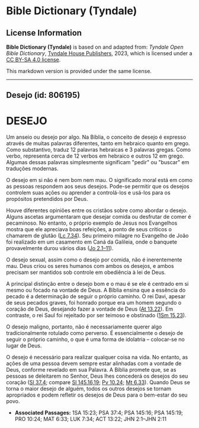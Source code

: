 # Bible Dictionary (Tyndale)

## License Information

**Bible Dictionary (Tyndale)** is based on and adapted from: _Tyndale Open Bible Dictionary_, [Tyndale House Publishers](https://tyndaleopenresources.com/), 2023, which is licensed under a [CC BY-SA 4.0 license](https://creativecommons.org/licenses/by-sa/4.0/legalcode.en).

This markdown version is provided under the same license.



--------------------------------

## Desejo (id: 806195)

DESEJO
======

Um anseio ou desejo por algo. Na Bíblia, o conceito de desejo é expresso através de muitas palavras diferentes, tanto em hebraico quanto em grego. Como substantivo, traduz 12 palavras hebraicas e 3 palavras gregas. Como verbo, representa cerca de 12 verbos em hebraico e outros 12 em grego. Algumas dessas palavras simplesmente significam "pedir" ou "buscar" em traduções modernas.

O desejo em si não é nem bom nem mau. O significado moral está em como as pessoas respondem aos seus desejos. Pode\-se permitir que os desejos controlem suas ações ou aprender a controlá\-los e usá\-los para os propósitos pretendidos por Deus.

Houve diferentes opiniões entre os cristãos sobre como abordar o desejo. Alguns ascetas argumentaram que desejar comida ou desfrutar de comer é pecaminoso. No entanto, o próprio exemplo de Jesus nos Evangelhos mostra que ele apreciava boas refeições, a ponto de seus críticos o chamarem de glutão ([Lc 7\.34](https://ref.ly/Luke7:34)). Seu primeiro milagre no Evangelho de João foi realizado em um casamento em Caná da Galileia, onde o banquete provavelmente durou vários dias ([Jo 2\.1–11](https://ref.ly/John2:1-John2:11)).

O desejo sexual, assim como o desejo por comida, não é inerentemente mau. Deus criou os seres humanos com ambos os desejos, e ambos precisam ser mantidos sob controle em obediência à lei de Deus.

A principal distinção entre o desejo bom e o mau é se ele é centrado em si mesmo ou focado na vontade de Deus. A Bíblia ensina que a essência do pecado é a determinação de seguir o próprio caminho. O rei Davi, apesar de seus pecados graves, foi honrado porque era um homem segundo o coração de Deus, desejando fazer a vontade de Deus ([At 13\.22](https://ref.ly/Acts13:22)). Em contraste, o rei Saul foi rejeitado por ser teimoso e obstinado ([1Sm 15\.23](https://ref.ly/1Sam15:23)).

O desejo maligno, portanto, não é necessariamente querer algo tradicionalmente rotulado como perverso. É essencialmente o desejo de seguir o próprio caminho, o que é uma forma de idolatria – colocar\-se no lugar de Deus.

O desejo é necessário para realizar qualquer coisa na vida. No entanto, as ações de uma pessoa devem sempre estar alinhadas com a vontade de Deus, conforme revelado em sua Palavra. A Bíblia promete que, se as pessoas se deleitarem no Senhor, Deus lhes concederá os desejos do seu coração ([Sl 37\.4](https://ref.ly/Ps37:4); compare [Sl 145\.16,19](https://ref.ly/Ps145:16); [Pv 10\.24](https://ref.ly/Prov10:24); [Mt 6\.33](https://ref.ly/Matt6:33)). Quando Deus se torna o maior desejo de alguém, todos os outros desejos se tornam apropriados e podem refletir os desejos de Deus para o bem\-estar do seu povo.

* **Associated Passages:** 1SA 15:23; PSA 37:4; PSA 145:16; PSA 145:19; PRO 10:24; MAT 6:33; LUK 7:34; ACT 13:22; JHN 2:1–JHN 2:11

